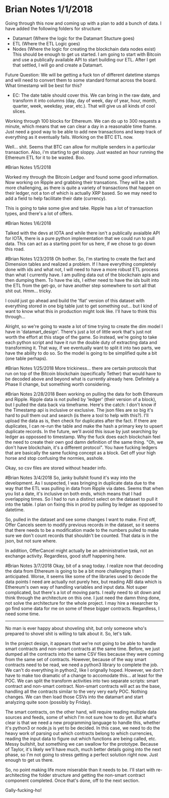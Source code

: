 # Brian Notes 1/1/2018
Going through this now and coming up with a plan to add a bunch of data.
I have added the following folders for structure:
- Datamart (Where the logic for the Datamart Stucture goes)
- ETL (Where the ETL Logic goes)
- Nodes (Where the logic for creating the blockchain data nodes exist)
This should be enough to get us started.
I am going to start with Bitcoin and use a publically available API to start
building our ETL. After I get that settled, I will go and create a Datamart.

Future Question: We will be getting a fuck ton of different datetime stamps
and will need to convert them to some standard format across the board. What
timestamp will be best for this?
- EC: The date table should cover this. We can bring in the raw date, and transform it into columns (day, day of week, day of year, hour, month, quarter, week, weekday, year, etc.). That will give us all kinds of cool slices.

Working through 100 blocks for Ethereum. We can do up to 300 requests a minute,
which means that we can clear a day in a reasonable time frame.
Just need a good way to be able to add new transactions and keep track of
everything as it eventually fails. Working on the BTC ETL now.

Well... shit. Seems that BTC can allow for multiple senders in a particular
transaction. Also, i'm starting to get sloppy. Just wasted an hour running the
Ethereum ETL for it to be wasted. Boo.

#Brian Notes 1/5/2018

Worked my through the Bitcoin Ledger and found some good information. Now
working on Ripple and grabbing their transations. They will be a bit more
challenging, as there is quite a variety of transactions that happen on their
ledger, not a ton of which is actually XRP based. So we may need to add a field
to help facilitate their date (currency).

This is going to take some give and take. Ripple has a lot of transaction types,
and there's a lot of offers.

#Brian Notes 1/6/2018

Talked with the devs at IOTA and while there isn't a publically avaialble API
for IOTA, there is a pure python implementation that we could run to pull data.
This can act as a starting point for us here, if we chose to go down this
road.

#Brian Notes 1/23/2018
Oh bother. So, I'm starting to create the fact and Dimension tables and realized
a problem. If I have everything completely done with ids and what not, I will
need to have a more robust ETL process than what I currently have. I am
pulling data out of the blockchain apis and then dumping them. To have the
ids, I either need to have the ids built into the ETL from the get-go, or have
another step somewhere to sort all that shit out. Hmm... tricky.

I could just go ahead and build the 'flat' version of this dataset with
everything stored in one big table just to get something out... but I kind of
want to know what this in production might look like. I'll have to think
this through...

Alright, so we're going to waste a lot of time trying to create the dim model
I have in 'datamart_design'. There's just a lot of little work that's just
not worth the effort at this stage of the game. So instead, we're going to
take each python script and have it run the double duty of extracting data and
transforming it. That way, if we eventually want to split it into two parts,
we have the ability to do so. So the model is going to be simplified quite
a bit (one table perhaps).

#Brian Notes 1/25/2018
More trickiness... there are certain protocols that run on top of the Bitcoin
blockchain (specifically Tether) that would have to be decoded above and
beyond what is currently already here. Definitely a Phase II change, but
something worth considering.

#Brian Notes 2/28/2018
Been working on pulling the data for both Ethereum and Ripple.
Ripple data is not pulled by 'ledger' (their version of a block), but I pulled
the data back via timeframe. Here's the catch: I don't know if the Timestamp
api is inclusive or exclusive. The json files are so big it's hard to pull
them out and search (is there a tool to help with this?). I'll upload the data
as is, then check for duplicates after the fact. If there are duplicates, I can
re-run the table and make the hash a primary key to upsert duplicate records.
In the future, we'll avoid this issue by just searching by ledger as oppossed to
timestamp. Why the fuck does each blockchain feel the need to create their own
god damn definition of the same thing. "Oh, we don't have blockchain, it's a
different protocol". You have fucking ledgers that are basically the same
fucking concept as a block. Get off your high horse and stop confusing the
normies, asshole.

Okay, so csv files are stored without header info.

#Brian Notes 3/4/2018
So, janky bullshit found it's way into the development. As I suspected, I was
bringing in duplicate data due to the way that the ETL was pulling in data
from Ripple via dates. Seems that when you list a date, it's inclusive on
both ends, which means that I had overlapping times. So I had to run
a distinct select on the dataset to pull it into the table. I plan on fixing
this in prod by pulling by ledger as opposed to datetime.

So, pulled in the dataset and see some changes I want to make. First off,
Offer Cancels seem to modify previous records in the dataset, so it seems
that there needs to be a modification made to the numbers pulled to make
sure we don't count records that shouldn't be counted. That data is in the
json, but not sure where.

In addition, OfferCancel might actually be an administrative task, not an exchange
activity. Regardless, good stuff happening here.

#Brian Notes 3/7/2018
Okay, bit of a snag today. I realize now that decoding the data from Ethereum
is going to be a bit more challenging than I anticipated. Worse, it seems like
some of the libraries used to decode the data points I need are actually
not purely hex, but reading ABI data which is Ethereum's own way of handling
variables and input data. Not super complicated, but there's a lot of moving
parts. I really need to sit down and think through the architecture on this one.
I just need the damn thing done, not solve the architecture for the whole
project. I may hire a researcher to go find some data for me on some of these
bigger contracts. Regardless, I need some time.

---

No man is ever happy about shoveling shit, but only someone who's prepared to
shovel shit is willing to talk about it. So, let's talk.

In the project design, it appears that we're not going to be able to handle
smart contracts and non-smart contracts at the same time. Before, we just
dumped all the contracts into the same CSV files because they were coming from
the same set of contracts. However, because of the way smart contracts need to
be read, we need a python3 library to complete the job. We can't do everything
in python2, like I orignally hoped. However, we don't have to make too dramatic
of a change to accomodate this... at least for the POC. We can split the
transform activities into two separate scripts: smart contract and non-smart
contract. Non-smart contracts will act as the base, handling all the contracts
similar to the very very early POC. Nothing changes. We can then load those
CSVs into the datamart and start analyzing quite soon (possibly by Friday).

The smart contracts, on the other hand, will require reading multiple data
sources and feeds, some of which I'm not sure how to do yet. But what's clear
is that we need a new programming language to handle this, whether it's
python3 or node.js is yet to be decided. In this case, we need to do the
heavy work of parsing out which contracts belong to which currencies, reading
the input data to figure out which functions are being called, etc. Messy
bullshit, but something we can swallow for the prototype. Because of Taylor,
it's likely we'll have much, much better details going into the next phase, so
I'm not going to stress getting a perfect solution right now. Just enough to
get us there.

So, no point making life more miserable than it needs to be. I'll start with
re-architecting the folder structure and getting the non-smart contract
component completed. Once that's done, off to the next section.

Gally-fucking-ho!
